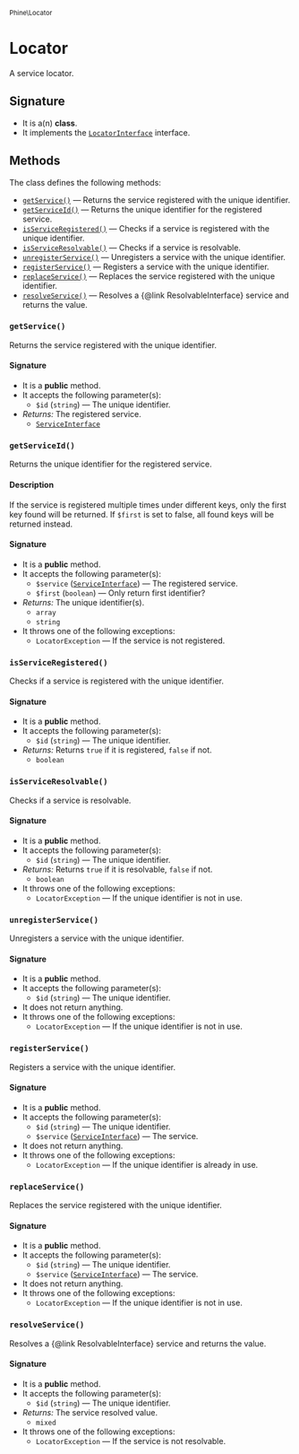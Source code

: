 <small>Phine\Locator</small>

Locator
=======

A service locator.

Signature
---------

- It is a(n) **class**.
- It implements the [`LocatorInterface`](../../Phine/Locator/LocatorInterface.md) interface.

Methods
-------

The class defines the following methods:

- [`getService()`](#getService) &mdash; Returns the service registered with the unique identifier.
- [`getServiceId()`](#getServiceId) &mdash; Returns the unique identifier for the registered service.
- [`isServiceRegistered()`](#isServiceRegistered) &mdash; Checks if a service is registered with the unique identifier.
- [`isServiceResolvable()`](#isServiceResolvable) &mdash; Checks if a service is resolvable.
- [`unregisterService()`](#unregisterService) &mdash; Unregisters a service with the unique identifier.
- [`registerService()`](#registerService) &mdash; Registers a service with the unique identifier.
- [`replaceService()`](#replaceService) &mdash; Replaces the service registered with the unique identifier.
- [`resolveService()`](#resolveService) &mdash; Resolves a {@link ResolvableInterface} service and returns the value.

### `getService()` <a name="getService"></a>

Returns the service registered with the unique identifier.

#### Signature

- It is a **public** method.
- It accepts the following parameter(s):
    - `$id` (`string`) &mdash; The unique identifier.
- _Returns:_ The registered service.
    - [`ServiceInterface`](../../Phine/Locator/Service/ServiceInterface.md)

### `getServiceId()` <a name="getServiceId"></a>

Returns the unique identifier for the registered service.

#### Description

If the service is registered multiple times under different keys, only
the first key found will be returned. If `$first` is set to false, all
found keys will be returned instead.

#### Signature

- It is a **public** method.
- It accepts the following parameter(s):
    - `$service` ([`ServiceInterface`](../../Phine/Locator/Service/ServiceInterface.md)) &mdash; The registered service.
    - `$first` (`boolean`) &mdash; Only return first identifier?
- _Returns:_ The unique identifier(s).
    - `array`
    - `string`
- It throws one of the following exceptions:
    - `LocatorException` &mdash; If the service is not registered.

### `isServiceRegistered()` <a name="isServiceRegistered"></a>

Checks if a service is registered with the unique identifier.

#### Signature

- It is a **public** method.
- It accepts the following parameter(s):
    - `$id` (`string`) &mdash; The unique identifier.
- _Returns:_ Returns `true` if it is registered, `false` if not.
    - `boolean`

### `isServiceResolvable()` <a name="isServiceResolvable"></a>

Checks if a service is resolvable.

#### Signature

- It is a **public** method.
- It accepts the following parameter(s):
    - `$id` (`string`) &mdash; The unique identifier.
- _Returns:_ Returns `true` if it is resolvable, `false` if not.
    - `boolean`
- It throws one of the following exceptions:
    - `LocatorException` &mdash; If the unique identifier is not in use.

### `unregisterService()` <a name="unregisterService"></a>

Unregisters a service with the unique identifier.

#### Signature

- It is a **public** method.
- It accepts the following parameter(s):
    - `$id` (`string`) &mdash; The unique identifier.
- It does not return anything.
- It throws one of the following exceptions:
    - `LocatorException` &mdash; If the unique identifier is not in use.

### `registerService()` <a name="registerService"></a>

Registers a service with the unique identifier.

#### Signature

- It is a **public** method.
- It accepts the following parameter(s):
    - `$id` (`string`) &mdash; The unique identifier.
    - `$service` ([`ServiceInterface`](../../Phine/Locator/Service/ServiceInterface.md)) &mdash; The service.
- It does not return anything.
- It throws one of the following exceptions:
    - `LocatorException` &mdash; If the unique identifier is already in use.

### `replaceService()` <a name="replaceService"></a>

Replaces the service registered with the unique identifier.

#### Signature

- It is a **public** method.
- It accepts the following parameter(s):
    - `$id` (`string`) &mdash; The unique identifier.
    - `$service` ([`ServiceInterface`](../../Phine/Locator/Service/ServiceInterface.md)) &mdash; The service.
- It does not return anything.
- It throws one of the following exceptions:
    - `LocatorException` &mdash; If the unique identifier is not in use.

### `resolveService()` <a name="resolveService"></a>

Resolves a {@link ResolvableInterface} service and returns the value.

#### Signature

- It is a **public** method.
- It accepts the following parameter(s):
    - `$id` (`string`) &mdash; The unique identifier.
- _Returns:_ The service resolved value.
    - `mixed`
- It throws one of the following exceptions:
    - `LocatorException` &mdash; If the service is not resolvable.

